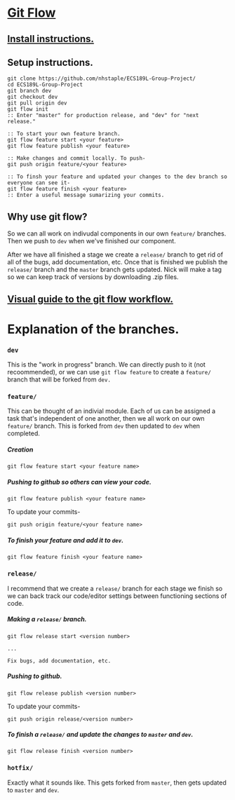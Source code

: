 # [Git Flow](https://github.com/nvie/gitflow) #

## [Install instructions.](https://github.com/nvie/gitflow/wiki/Installation]) ##

## Setup instructions. ##
```
git clone https://github.com/nhstaple/ECS189L-Group-Project/
cd ECS189L-Group-Project
git branch dev
git checkout dev
git pull origin dev
git flow init
:: Enter "master" for production release, and "dev" for "next release."
```
```
:: To start your own feature branch.
git flow feature start <your feature>
git flow feature publish <your feature>
```
```
:: Make changes and commit locally. To push-
git push origin feature/<your feature>
```
```
:: To finsh your feature and updated your changes to the dev branch so everyone can see it-
git flow feature finish <your feature>
:: Enter a useful message sumarizing your commits.
```

## Why use git flow? ##

So we can all work on indivudal components in our own `feature/` branches. Then we push to `dev` when we've finished our component.

After we have all finished a stage we create a `release/` branch to get rid of all of the bugs, add documentation, etc. Once that is finished we publish the `release/` branch and the `master` branch gets updated. Nick will make a tag so we can keep track of versions by downloading .zip files.

## [Visual guide to the git flow workflow.](https://danielkummer.github.io/git-flow-cheatsheet/) ##

# Explanation of the branches. #

### `dev` ###
This is the "work in progress" branch. We can directly push to it (not recoommended), or we can use `git flow feature` to create a `feature/` branch that will be forked from `dev.`

### `feature/` ###
This can be thought of an indivial module. Each of us can be assigned a task that's independent of one another, then we all work on our own `feature/` branch. This is forked from `dev` then updated to `dev` when completed.

##### Creation #####
`git flow feature start <your feature name>`

##### Pushing to github so others can view your code. #####
`git flow feature publish <your feature name>`

To update your commits-

`git push origin feature/<your feature name>`

##### To finish your feature and add it to `dev`. #####
`git flow feature finish <your feature name>`

### `release/` ###
I recommend that we create a `release/` branch for each stage we finish so we can back track our code/editor settings between functioning sections of code.

##### Making a `release/` branch. #####
`git flow release start <version number>`

`...`

`Fix bugs, add documentation, etc.`

##### Pushing to github. #####
`git flow release publish <version number>`

To update your commits-

`git push origin release/<version number>`

##### To finish a `release/` and update the changes to `master` and `dev`. #####
`git flow release finish <version number>`

### `hotfix/` ###
Exactly what it sounds like. This gets forked from `master`, then gets updated to `master` and `dev`.
